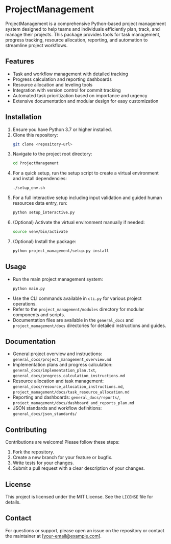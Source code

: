 # ProjectManagement

ProjectManagement is a comprehensive Python-based project management system designed to help teams and individuals efficiently plan, track, and manage their projects. This package provides tools for task management, progress tracking, resource allocation, reporting, and automation to streamline project workflows.

## Features

- Task and workflow management with detailed tracking
- Progress calculation and reporting dashboards
- Resource allocation and leveling tools
- Integration with version control for commit tracking
- Automated task prioritization based on importance and urgency
- Extensive documentation and modular design for easy customization

## Installation

1. Ensure you have Python 3.7 or higher installed.
2. Clone this repository:
   ```bash
   git clone <repository-url>
   ```
3. Navigate to the project root directory:
   ```bash
   cd ProjectManagement
   ```
4. For a quick setup, run the setup script to create a virtual environment and install dependencies:
   ```bash
   ./setup_env.sh
   ```
5. For a full interactive setup including input validation and guided human resources data entry, run:
   ```bash
   python setup_interactive.py
   ```
6. (Optional) Activate the virtual environment manually if needed:
   ```bash
   source venv/bin/activate
   ```
7. (Optional) Install the package:
   ```bash
   python project_management/setup.py install
   ```

## Usage

- Run the main project management system:
  ```bash
  python main.py
  ```
- Use the CLI commands available in `cli.py` for various project operations.
- Refer to the `project_management/modules` directory for modular components and scripts.
- Documentation files are available in the `general_docs` and `project_management/docs` directories for detailed instructions and guides.

## Documentation

- General project overview and instructions: `general_docs/project_management_overview.md`
- Implementation plans and progress calculation: `general_docs/implementation_plan.txt`, `general_docs/progress_calculation_instructions.md`
- Resource allocation and task management: `general_docs/resource_allocation_instructions.md`, `project_management/docs/task_resource_allocation.md`
- Reporting and dashboards: `general_docs/reports/`, `project_management/docs/dashboard_and_reports_plan.md`
- JSON standards and workflow definitions: `general_docs/json_standards/`

## Contributing

Contributions are welcome! Please follow these steps:

1. Fork the repository.
2. Create a new branch for your feature or bugfix.
3. Write tests for your changes.
4. Submit a pull request with a clear description of your changes.

## License

This project is licensed under the MIT License. See the `LICENSE` file for details.

## Contact

For questions or support, please open an issue on the repository or contact the maintainer at [your-email@example.com].
